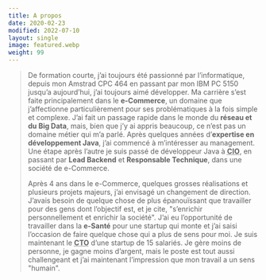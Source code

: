 ```yaml
---
title: A propos
date: 2020-02-23
modified: 2022-07-10
layout: single
image: featured.webp
weight: 99
---
```


> De formation courte, j’ai toujours été passionné par l’informatique, depuis mon Amstrad CPC 464 en passant par mon IBM PC 5150 jusqu’a aujourd’hui, j’ai toujours aimé développer. Ma carrière s’est faite principalement dans le **e-Commerce**, un domaine que j’affectionne particulièrement pour ses problématiques à la fois simple et complexe. J’ai fait un passage rapide dans le monde du **réseau et du Big Data**, mais, bien que j’y ai appris beaucoup, ce n’est pas un domaine métier qui m’a parlé. Après quelques années d’**expertise en développement Java**, j’ai commencé à m’intéresser au management. Une étape après l’autre je suis passé de développeur Java à **<abbr title="Chief Information Officer">CIO</abbr>**, en passant par **Lead Backend** et **Responsable Technique**, dans une société de e-Commerce.
> 
> Après 4 ans dans le e-Commerce, quelques grosses réalisations et plusieurs projets majeurs, j’ai envisagé un changement de direction. J’avais besoin de quelque chose de plus épanouïssant que travailler pour des gens dont l’objectif est, et je cite, "s’enrichir personnellement et enrichir la société". J’ai eu l’opportunité de travailler dans la **e-Santé** pour une startup qui monte et j’ai saisi l’occasion de faire quelque chose qui a plus de sens pour moi. Je suis maintenant le **<abbr title="Chief Technology Officer">CTO</abbr>** d’une startup de 15 salariés. Je gère moins de personne, je gagne moins d’argent, mais le poste est tout aussi challengeant et j’ai maintenant l’impression que mon travail a un sens "humain".
